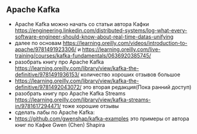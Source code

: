 ## Apache Kafka
* Apache Kafka можно начать со статьи автора Кафки https://engineering.linkedin.com/distributed-systems/log-what-every-software-engineer-should-know-about-real-time-datas-unifying
* далее по основам https://learning.oreilly.com/videos/introduction-to-apache/9781491923306/ и https://learning.oreilly.com/live-training/courses/kafka-fundamentals/0636920385745/
* разобрать книгу про Apache Kafka https://learning.oreilly.com/library/view/kafka-the-definitive/9781491936153/ количество хороших отзывов большое
* https://learning.oreilly.com/library/view/kafka-the-definitive/9781492043072/ это вторая редакция(Пока ранний доступ)
* разобрать книгу про Apache Kafka Streams https://learning.oreilly.com/library/view/kafka-streams-in/9781617294471/ тоже хорошие отзывы
* сделать лабы по Apache Kafka:
* https://github.com/gwenshap/kafka-examples это примеры от автора книг по Кафке Gwen (Chen) Shapira
